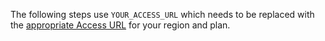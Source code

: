 The following steps use `YOUR_ACCESS_URL` which needs to be replaced with the [appropriate Access URL](/docs/deploy/regions-ip-addressesffeegg) for your region and plan.
